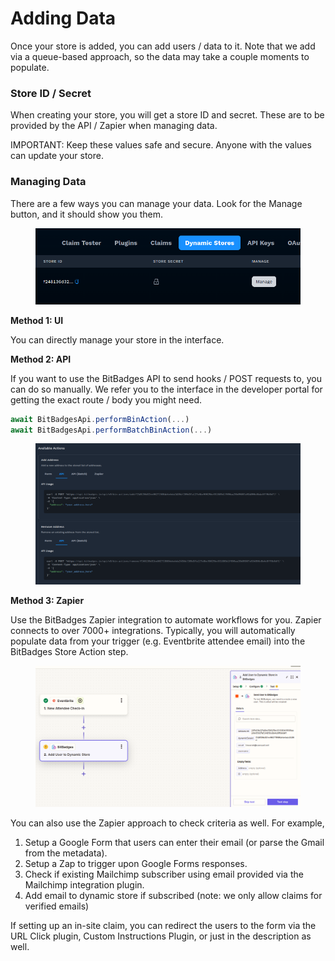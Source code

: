 # Adding Data

Once your store is added, you can add users / data to it. Note that we add via a queue-based approach, so the data may take a couple moments to populate.

### Store ID / Secret

When creating your store, you will get a store ID and secret. These are to be provided by the API / Zapier when managing data.&#x20;

IMPORTANT: Keep these values safe and secure. Anyone with the values can update your store.

### Managing Data

There are a few ways you can manage your data. Look for the Manage button, and it should show you them.

<figure><img src="../../../../.gitbook/assets/image (172).png" alt=""><figcaption></figcaption></figure>

**Method 1: UI**

You can directly manage your store in the interface.&#x20;

**Method 2: API**

If you want to use the BitBadges API to send hooks / POST requests to, you can do so manually. We refer you to the interface in the developer portal  for getting the exact route / body you might need.

```typescript
await BitBadgesApi.performBinAction(...)
await BitBadgesApi.performBatchBinAction(...)
```

<figure><img src="../../../../.gitbook/assets/image (173).png" alt=""><figcaption></figcaption></figure>

**Method 3: Zapier**

Use the BitBadges Zapier integration to automate workflows for you. Zapier connects to over 7000+ integrations. Typically, you will automatically populate data from your trigger (e.g. Eventbrite attendee email) into the BitBadges Store Action step.&#x20;

<figure><img src="../../../../.gitbook/assets/image (174).png" alt=""><figcaption></figcaption></figure>

You can also use the Zapier approach to check criteria as well. For example,

1. Setup a Google Form that users can enter their email (or parse the Gmail from the metadata).
2. Setup a Zap to trigger upon Google Forms responses.
3. Check if existing Mailchimp subscriber using email provided via the Mailchimp integration plugin.
4. Add email to dynamic store if subscribed (note: we only allow claims for verified emails)

If setting up an in-site claim, you can redirect the users to the form via the URL Click plugin, Custom Instructions Plugin, or just in the description as well.
